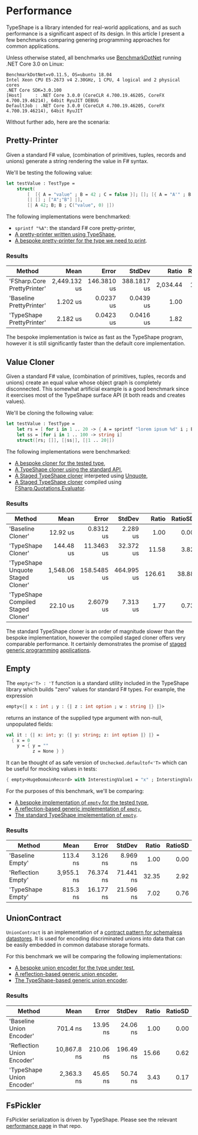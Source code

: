 # Performance

TypeShape is a library intended for real-world applications, and as such performance is a significant aspect of its design.
In this article I present a few benchmarks comparing genering programming approaches for common applications.

Unless otherwise stated, all benchmarks use [BenchmarkDotNet](https://benchmarkdotnet.org/) running .NET Core 3.0 on Linux:
```
BenchmarkDotNet=v0.11.5, OS=ubuntu 18.04
Intel Xeon CPU E5-2673 v4 2.30GHz, 1 CPU, 4 logical and 2 physical cores
.NET Core SDK=3.0.100
[Host]     : .NET Core 3.0.0 (CoreCLR 4.700.19.46205, CoreFX 4.700.19.46214), 64bit RyuJIT DEBUG
DefaultJob : .NET Core 3.0.0 (CoreCLR 4.700.19.46205, CoreFX 4.700.19.46214), 64bit RyuJIT
```

Without further ado, here are the scenaria:

## Pretty-Printer

Given a standard F# value, (combination of primitives, tuples, records and unions)
generate a string rendering the value in F# syntax. 

We'll be testing the following value:
```fsharp
let testValue : TestType = 
    struct(
        [  [{ A = "value" ; B = 42 ; C = false }]; []; [{ A = "A'" ; B = 0 ; C = true }] ],
        [| [] ; ["A";"B"] |], 
        [| A 42; B; B ; C("value", 0) |])
```

The following implementations were benchmarked:

* `sprintf "%A"`: the standard F# core pretty-printer,
* [A pretty-printer written using TypeShape](https://github.com/eiriktsarpalis/TypeShape/blob/57845c26d55d2d0ac9b4a2ead47cee446dbd2db7/samples/TypeShape.Samples/HKT/PrettyPrinter.fs),
* [A bespoke pretty-printer for the type we need to print](https://github.com/eiriktsarpalis/TypeShape/blob/57845c26d55d2d0ac9b4a2ead47cee446dbd2db7/tests/TypeShape.Benchmarks/PrettyPrinter.fs#L25-L45).
  
### Results
  
|                      Method |         Mean |       Error |      StdDev |    Ratio | RatioSD |
|---------------------------- |-------------:|------------:|------------:|---------:|--------:|
| &#39;FSharp.Core PrettyPrinter&#39; | 2,449.132 us | 146.3810 us | 388.1817 us | 2,034.44 |  179.25 |
|    &#39;Baseline PrettyPrinter&#39; |     1.202 us |   0.0237 us |   0.0439 us |     1.00 |    0.00 |
|   &#39;TypeShape PrettyPrinter&#39; |     2.182 us |   0.0423 us |   0.0416 us |     1.82 |    0.09 |

The bespoke implementation is twice as fast as the TypeShape program,
however it is still significantly faster than the default core implementation.

## Value Cloner

Given a standard F# value, (combination of primitives, tuples, records and unions)
create an equal value whose object graph is completely disconnected.
This somewhat artificial example is a good benchmark since it exercises most of the 
TypeShape surface API (it both reads and creates values).

We'll be cloning the following value:
```fsharp
let testValue : TestType =
    let rs = [ for i in 1 .. 20 -> { A = sprintf "lorem ipsum %d" i ; B = i ; C = i % 2 = 0 } ]
    let ss = [for i in 1 .. 100 -> string i]
    struct([rs; []], [|ss|], [|1 .. 20|])
```

The following implementations were benchmarked:
* [A bespoke cloner for the tested type](https://github.com/eiriktsarpalis/TypeShape/blob/57845c26d55d2d0ac9b4a2ead47cee446dbd2db7/tests/TypeShape.Benchmarks/Clone.fs#L14-L24),
* [A TypeShape cloner using the standard API](https://github.com/eiriktsarpalis/TypeShape/blob/57845c26d55d2d0ac9b4a2ead47cee446dbd2db7/src/TypeShape/Applications/Clone.fs),
* [A Staged TypeShape cloner](https://github.com/eiriktsarpalis/TypeShape/blob/57845c26d55d2d0ac9b4a2ead47cee446dbd2db7/tests/TypeShape.Tests/StagedClone.fs) interpeted using [Unquote](https://github.com/SwensenSoftware/unquote),
* [A Staged TypeShape cloner](https://github.com/eiriktsarpalis/TypeShape/blob/57845c26d55d2d0ac9b4a2ead47cee446dbd2db7/tests/TypeShape.Tests/StagedClone.fs) compiled using [FSharp.Quotations.Evaluator](https://github.com/fsprojects/FSharp.Quotations.Evaluator).

### Results

|                             Method |        Mean |       Error |     StdDev |  Ratio | RatioSD |
|----------------------------------- |------------:|------------:|-----------:|-------:|--------:|
|                  &#39;Baseline Cloner&#39; |    12.92 us |   0.8312 us |   2.289 us |   1.00 |    0.00 |
|                 &#39;TypeShape Cloner&#39; |   144.48 us |  11.3463 us |  32.372 us |  11.58 |    3.82 |
|  &#39;TypeShape Unquote Staged Cloner&#39; | 1,548.06 us | 158.5485 us | 464.995 us | 126.61 |   38.88 |
| &#39;TypeShape Compiled Staged Cloner&#39; |    22.10 us |   2.6079 us |   7.313 us |   1.77 |    0.73 |

The standard TypeShape cloner is an order of magnitude slower than the bespoke implementation, 
however the compiled staged cloner offers very comparable performance.
It certainly demonstrates the promise of [staged generic programming](http://fssnip.azurewebsites.net/7Ry/title/Staged-Generic-Equality)
[applications](http://fssnip.azurewebsites.net/7Rz/title/Staged-Generic-Hashcodes).

## Empty

The `empty<'T> : 'T` function is a standard utility included in the TypeShape library which 
builds "zero" values for standard F# types. For example, the expression
```fsharp
empty<{| x : int ; y : {| z : int option ; w : string |} |}>
```
returns an instance of the supplied type argument with non-null, unpopulated fields:
```fsharp
val it : {| x: int; y: {| y: string; z: int option |} |} =
  { x = 0
    y = { y = ""
          z = None } }
```
It can be thought of as safe version of `Unchecked.defaultof<'T>` which can be useful for mocking values in tests:
```fsharp
{ empty<HugeDomainRecord> with InterestingValue1 = "x" ; InterstingValue2 = 42 }
```

For the purposes of this benchmark, we'll be comparing:
* [A bespoke implementation of `empty` for the tested type](https://github.com/eiriktsarpalis/TypeShape/blob/08a90e8a5bbb8fc1293037a10d0c6b8ef55c518e/tests/TypeShape.Benchmarks/Empty.fs#L20-L21),
* [A reflection-based generic implementation of `empty`](https://github.com/eiriktsarpalis/TypeShape/blob/08a90e8a5bbb8fc1293037a10d0c6b8ef55c518e/tests/TypeShape.Benchmarks/Empty.fs#L23-L54),
* [The standard TypeShape implementation of `empty`](https://github.com/eiriktsarpalis/TypeShape/blob/08a90e8a5bbb8fc1293037a10d0c6b8ef55c518e/src/TypeShape/Applications/Empty.fs).

### Results

|             Method |       Mean |     Error |    StdDev | Ratio | RatioSD |
|------------------- |-----------:|----------:|----------:|------:|--------:|
|   'Baseline Empty' |   113.4 ns |  3.126 ns |  8.969 ns |  1.00 |    0.00 |
| 'Reflection Empty' | 3,955.1 ns | 76.374 ns | 71.441 ns | 32.35 |    2.92 |
|  'TypeShape Empty' |   815.3 ns | 16.177 ns | 21.596 ns |  7.02 |    0.76 |

## UnionContract

`UnionContract` is an implementation of a [contract pattern for schemaless datastores](https://eiriktsarpalis.wordpress.com/2018/10/30/a-contract-pattern-for-schemaless-datastores/). 
It is used for encoding discriminated unions into data that can be easily embedded in common database storage formats.

For this benchmark we will be comparing the following implementations:

* [A bespoke union encoder for the type under test](https://github.com/eiriktsarpalis/TypeShape/blob/08a90e8a5bbb8fc1293037a10d0c6b8ef55c518e/tests/TypeShape.Benchmarks/UnionContract.fs#L36-L66),
* [A reflection-based generic union encoder](https://github.com/eiriktsarpalis/TypeShape/blob/08a90e8a5bbb8fc1293037a10d0c6b8ef55c518e/tests/TypeShape.Benchmarks/UnionContract.fs#L68-L87),
* [The TypeShape-based generic union encoder](https://github.com/eiriktsarpalis/TypeShape/blob/08a90e8a5bbb8fc1293037a10d0c6b8ef55c518e/src/TypeShape/Applications/UnionContract.fs).

### Results

|                     Method |        Mean |     Error |    StdDev | Ratio | RatioSD |
|--------------------------- |------------:|----------:|----------:|------:|--------:|
|   &#39;Baseline Union Encoder&#39; |    701.4 ns |  13.95 ns |  24.06 ns |  1.00 |    0.00 |
| &#39;Reflection Union Encoder&#39; | 10,867.8 ns | 210.06 ns | 196.49 ns | 15.66 |    0.62 |
|  &#39;TypeShape Union Encoder&#39; |  2,363.3 ns |  45.65 ns |  50.74 ns |  3.43 |    0.17 |

## FsPickler

FsPickler serialization is driven by TypeShape. Please see the relevant [performance page](https://github.com/mbraceproject/FsPickler/wiki/.NET-Core-Benchmarks) in that repo.
